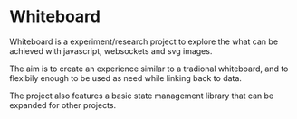 # Whiteboard

Whiteboard is a experiment/research project to explore the what can be achieved with javascript, websockets and svg images.

The aim is to create an experience similar to a tradional whiteboard, and to flexibily enough to be used as need while linking back to data.

The project also features a basic state management library that can be expanded for other projects.
